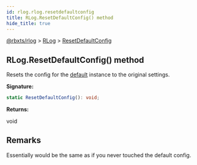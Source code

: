 ```yaml
---
id: rlog.rlog.resetdefaultconfig
title: RLog.ResetDefaultConfig() method
hide_title: true
---
```


[@rbxts/rlog](./rlog.md) &gt; [RLog](./rlog.rlog.md) &gt; [ResetDefaultConfig](./rlog.rlog.resetdefaultconfig.md)

## RLog.ResetDefaultConfig() method

Resets the config for the [default](./rlog.rlog.default.md) instance to the original settings.

**Signature:**

```typescript
static ResetDefaultConfig(): void;
```
**Returns:**

void

## Remarks

Essentially would be the same as if you never touched the default config.
